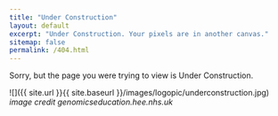 ```yaml
---
title: "Under Construction"
layout: default
excerpt: "Under Construction. Your pixels are in another canvas."
sitemap: false
permalink: /404.html
---
```


Sorry, but the page you were trying to view is Under Construction.

![]({{ site.url }}{{ site.baseurl }}/images/logopic/underconstruction.jpg)<br />
*image credit genomicseducation.hee.nhs.uk*

